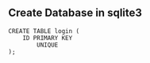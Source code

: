 ## Create Database in sqlite3

```sqlite
CREATE TABLE login (
    ID PRIMARY KEY
        UNIQUE
);
```

